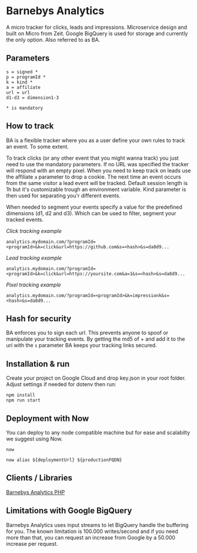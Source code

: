 # Barnebys Analytics

A micro tracker for clicks, leads and impressions. 
Microservice design and built on Micro from Zeit. Google BigQuery
is used for storage and currently the only option. Also referred to as BA.

## Parameters
  
    s = signed *
    p = programId *
    k = kind *
    a = affiliate
    url = url
    d1-d3 = dimension1-3
    
    * is mandatory
    
## How to track

BA is a flexible tracker where you as a user define your own rules to track an event. To some extent.

To track clicks (or any other event that you might wanna track) you just need to use the
mandatory parameters. If no URL was specified the tracker will respond with an empty pixel. When you 
need to keep track on leads use the affiliate `a` parameter to drop a cookie. The next time an event occurs 
from the same visitor a lead event will be tracked. Default session length is 1h but it's customizable trough
an environment variable. Kind parameter is then used for separating you'r different events.   

When needed to segment your events specify a value for the predefined dimensions (d1, d2 and d3). Which can be used
to filter, segment your tracked events. 

*Click tracking example*

`analytics.mydomain.com/?programId=<programId>&k=click&url=https://github.com&s=<hash>&s=da8d9...`

*Lead tracking example*

`analytics.mydomain.com/?programId=<programId>&k=click&url=https://yoursite.com&a=1&s=<hash>&s=da8d9...`

*Pixel tracking example* 

`analytics.mydomain.com/?programId=<programId>&k=impressionk&s=<hash>&s=da8d9...`


## Hash for security 

BA enforces you to sign each url. This prevents anyone to spoof or manipulate your tracking events. 
By getting the md5 of <secret> + <uri> and add it to the uri with the `s` parameter BA keeps your tracking links secured.

## Installation & run

Create your project on Google Cloud and drop key.json in your root folder. 
Adjust settings if needed for dotenv then run:

`npm install`      
`npm run start`

## Deployment with Now

You can deploy to any node compatible machine but for ease and scalabilty we suggest using Now.

`now`

`now alias ${deploymentUrl} ${productionFQDN}`

## Clients / Libraries

[Barnebys Analytics PHP](https://github.com/barnebys/barnebys-analytics-php)

## Limitations with Google BigQuery

Barnebys Analytics uses input streams to let BigQuery handle the buffering for you.
The known limitation is 100.000 writes/second and if you need more than that, you can request an
increase from Google by a 50.000 increase per request. 
